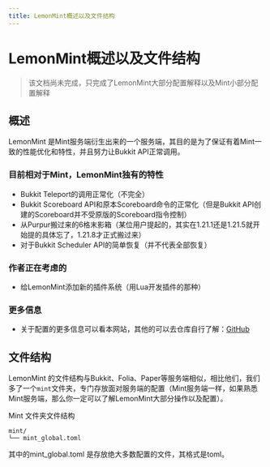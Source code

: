 ```yaml
---
title: LemonMint概述以及文件结构
---
```


# LemonMint概述以及文件结构

> 该文档尚未完成，只完成了LemonMint大部分配置解释以及Mint小部分配置解释

## 概述

LemonMint 是Mint服务端衍生出来的一个服务端，其目的是为了保证有着Mint一致的性能优化和特性，并且努力让Bukkit API正常调用。

### 目前相对于Mint，LemonMint独有的特性

 - Bukkit Teleport的调用正常化（不完全）
 - Bukkit Scoreboard API和原本Scoreboard命令的正常化（但是Bukkit API创建的Scoreboard并不受原版的Scoreboard指令控制）
 - 从Purpur搬过来的6格末影箱（某位用户提起的，其实在1.21.1还是1.21.5就开始提的具体忘了，1.21.8才正式搬过来）
 - 对于Bukkit Scheduler API的简单恢复（并不代表全部恢复）

### 作者正在考虑的
 - 给LemonMint添加新的插件系统（用Lua开发插件的那种）

### 更多信息
 - 关于配置的更多信息可以看本网站，其他的可以去仓库自行了解：[GitHub](https://github.com/ManthaMC/Lemint)

## 文件结构

LemonMint 的文件结构与Bukkit、Folia、Paper等服务端相似，相比他们，我们多了一个`mint`文件夹，专门存放面对服务端的配置（Mint服务端一样，如果熟悉Mint服务端，那么你一定可以了解LemonMint大部分操作以及配置）。

Mint 文件夹文件结构
```
mint/
└── mint_global.toml
```

其中的mint_global.toml 是存放绝大多数配置的文件，其格式是toml。
